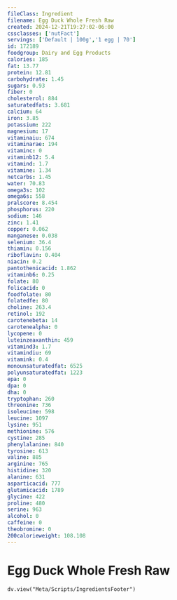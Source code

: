 ```yaml
---
fileClass: Ingredient
filename: Egg Duck Whole Fresh Raw
created: 2024-12-21T19:27:02-06:00
cssclasses: ['nutFact']
servings: ['Default | 100g','1 egg | 70']
id: 172189
foodgroup: Dairy and Egg Products
calories: 185
fat: 13.77
protein: 12.81
carbohydrate: 1.45
sugars: 0.93
fiber: 0
cholesterol: 884
saturatedfats: 3.681
calcium: 64
iron: 3.85
potassium: 222
magnesium: 17
vitaminaiu: 674
vitaminarae: 194
vitaminc: 0
vitaminb12: 5.4
vitamind: 1.7
vitamine: 1.34
netcarbs: 1.45
water: 70.83
omega3s: 102
omega6s: 558
pralscore: 8.454
phosphorus: 220
sodium: 146
zinc: 1.41
copper: 0.062
manganese: 0.038
selenium: 36.4
thiamin: 0.156
riboflavin: 0.404
niacin: 0.2
pantothenicacid: 1.862
vitaminb6: 0.25
folate: 80
folicacid: 0
foodfolate: 80
folatedfe: 80
choline: 263.4
retinol: 192
carotenebeta: 14
carotenealpha: 0
lycopene: 0
luteinzeaxanthin: 459
vitamind3: 1.7
vitamindiu: 69
vitamink: 0.4
monounsaturatedfat: 6525
polyunsaturatedfat: 1223
epa: 0
dpa: 0
dha: 0
tryptophan: 260
threonine: 736
isoleucine: 598
leucine: 1097
lysine: 951
methionine: 576
cystine: 285
phenylalanine: 840
tyrosine: 613
valine: 885
arginine: 765
histidine: 320
alanine: 631
asparticacid: 777
glutamicacid: 1789
glycine: 422
proline: 480
serine: 963
alcohol: 0
caffeine: 0
theobromine: 0
200calorieweight: 108.108
---
```


# Egg Duck Whole Fresh Raw

```dataviewjs
dv.view("Meta/Scripts/IngredientsFooter")
```